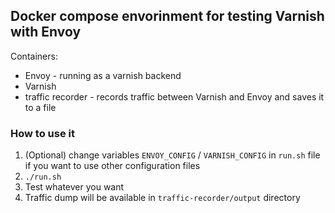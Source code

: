 
## Docker compose envorinment for testing Varnish with Envoy

Containers:
* Envoy - running as a varnish backend
* Varnish
* traffic recorder - records traffic between Varnish and Envoy and saves it to a file

### How to use it

1. (Optional) change variables `ENVOY_CONFIG` / `VARNISH_CONFIG` in `run.sh` file if you want to use other configuration files
2. `./run.sh`
3. Test whatever you want
4. Traffic dump will be available in `traffic-recorder/output` directory


